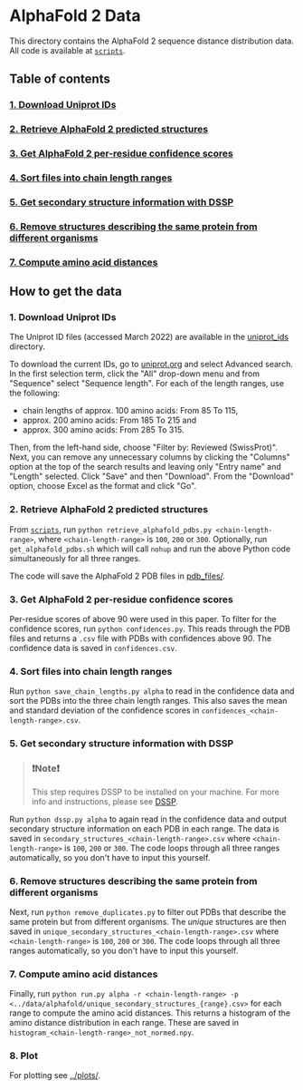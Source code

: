 # AlphaFold 2 Data

This directory contains the AlphaFold 2 sequence distance distribution data. All code is available at [`scripts`](https://github.com/meyresearch/sequence_distance_distribution/tree/36a848c5b15a62dc646de583f03c824f680873da/scripts).

## Table of contents
### [1. Download Uniprot IDs](#1.-Download-Uniprot-IDs)
### [2. Retrieve AlphaFold 2 predicted structures](#2.Retrieve-AlphaFold-2-predicted-structures)
### [3. Get AlphaFold 2 per-residue confidence scores](#3.-Get-AlphaFold-2-per-residue-confidence-scores)
### [4. Sort files into chain length ranges](#4.-Sort-files-into-chain-length-ranges)
### [5. Get secondary structure information with DSSP](#5.-Get-secondary-structure-information-with-DSSP)
### [6. Remove structures describing the same protein from different organisms](#6.-Remove-structures-describing-the-same-protein-from-different-organisms)
### [7. Compute amino acid distances](7.-Compute-amino-acid-distances)


## How to get the data

### 1. Download Uniprot IDs

The Uniprot ID files (accessed March 2022) are available in the [uniprot_ids](https://github.com/meyresearch/sequence_distance_distribution/tree/36a848c5b15a62dc646de583f03c824f680873da/data/alphafold/uniprot_ids) 
directory.

To download the current IDs, go to [uniprot.org](https://www.uniprot.org) and select Advanced search. 
In the first selection term, click the "All" drop-down menu and from "Sequence" select "Sequence length".
For each of the length ranges, use the following:

* chain lengths of approx. 100 amino acids: From 85 To 115,
* approx. 200 amino acids: From 185 To 215 and
* approx. 300 amino acids: From 285 To 315.

Then, from the left-hand side, choose "Filter by: Reviewed (SwissProt)". Next, you can remove any unnecessary 
columns by clicking the "Columns" option at the top of the search results and leaving only "Entry name" and 
"Length" selected. Click "Save" and then "Download". From the "Download" option, choose Excel as the format and click "Go". 

### 2. Retrieve AlphaFold 2 predicted structures

From [`scripts`](https://github.com/meyresearch/sequence_distance_distribution/tree/36a848c5b15a62dc646de583f03c824f680873da/scripts), 
run `python retrieve_alphafold_pdbs.py <chain-length-range>`, where `<chain-length-range>` is `100`, `200` or `300`. Optionally,
run `get_alphafold_pdbs.sh` which will call `nohup` and run the above Python code simultaneously for all three ranges.

The code will save the AlphaFold 2 PDB files in [pdb_files/](https://github.com/meyresearch/sequence_distance_distribution/tree/36a848c5b15a62dc646de583f03c824f680873da/data/alphafold/pdb_files).

### 3. Get AlphaFold 2 per-residue confidence scores

Per-residue scores of above 90 were used in this paper. To filter for the confidence scores, run `python confidences.py`. This reads through the PDB files and returns a `.csv` file with PDBs with confidences above 90. The confidence data is saved in `confidences.csv`.

### 4. Sort files into chain length ranges

Run `python save_chain_lengths.py alpha` to read in the confidence data and sort the PDBs into the three chain length ranges. This also saves the mean and standard deviation of the confidence scores in `confidences_<chain-length-range>.csv`. 

### 5. Get secondary structure information with DSSP

> ### ❗️Note❗️
> This step requires DSSP to be installed on your machine. 
> For more info and instructions, please see [DSSP](https://swift.cmbi.umcn.nl/gv/dssp/).

Run `python dssp.py alpha` to again read in the confidence data and output secondary structure information on each PDB in each range. The data is saved in `secondary_structures_<chain-length-range>.csv` where `<chain-length-range>` is `100`, `200` or `300`. The code loops through all three ranges automatically, so you don't have to input this yourself.

### 6. Remove structures describing the same protein from different organisms

Next, run `python remove_duplicates.py` to filter out PDBs that describe the same protein but from different organisms. The *unique* structures are then saved in `unique_secondary_structures_<chain-length-range>.csv` where `<chain-length-range>` is `100`, `200` or `300`. The code loops through all three ranges automatically, so you don't have to input this yourself.

### 7. Compute amino acid distances

Finally, run `python run.py alpha -r <chain-length-range> -p <../data/alphafold/unique_secondary_structures_{range}.csv>` for each range to compute the amino acid distances. This returns a histogram of the amino distance distribution in each range. These are saved in `histogram_<chain-length-range>_not_normed.npy`. 

### 8. Plot

For plotting see [../plots/](https://github.com/meyresearch/sequence_distance_distribution/tree/36a848c5b15a62dc646de583f03c824f680873da/plots). 




